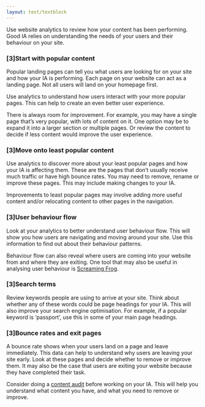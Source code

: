 ```yaml
---
layout: text/textblock
---
```


Use website analytics to review how your content has been performing. Good IA relies on understanding the needs of your users and their behaviour on your site. 

### [3]Start with popular content
Popular landing pages can tell you what users are looking for on your site and how your IA is performing. Each page on your website can act as a landing page. Not all users will land on your homepage first.

Use analytics to understand how users interact with your more popular pages. This can help to create an even better user experience. 

There is always room for improvement. For example, you may have a single page that’s very popular, with lots of content on it. One option may be to expand it into a larger section or multiple pages. Or review the content to decide if less content would improve the user experience.

### [3]Move onto least popular content
Use analytics to discover more about your least popular pages and how your IA is affecting them. These are the pages that don’t usually receive much traffic or have high bounce rates. You may need to remove, rename or improve these pages. This may include making changes to your IA.

Improvements to least popular pages may involve adding more useful content and/or relocating content to other pages in the navigation.

### [3]User behaviour flow
Look at your analytics to better understand user behaviour flow. This will show you how users are navigating and moving around your site. Use this information to find out about their behaviour patterns. 

Behaviour flow can also reveal where users are coming into your website from and where they are exiting. One tool that may also be useful in analysing user behaviour is [Screaming Frog](https://www.screamingfrog.co.uk/seo-spider/).

### [3]Search terms
Review keywords people are using to arrive at your site. Think about whether any of these words could be page headings for your IA. This will also improve your search engine optimisation. For example, if a popular keyword is ‘passport’, use this in some of your main page headings.

### [3]Bounce rates and exit pages
A bounce rate shows when your users land on a page and leave immediately. This data can help to understand why users are leaving your site early. Look at these pages and decide whether to remove or improve them. It may also be the case that users are exiting your website because they have completed their task. 

Consider doing a [content audit](/content-strategy/audit-content/) before working on your IA. This will help you understand what content you have, and what you need to remove or improve.
